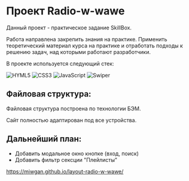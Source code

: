 # Проект Radio-w-wawe

Данный проект - практическое задание SkillBox. 

Работа направлена закрепить знания на практике. Применить теоретический материал курса на практике и отработать подходы к решению задач, над которыми работают разработчики.

В проекте используется следующий стек:

![HYML5](https://img.shields.io/badge/HTML5-E34F26?style=for-the-badge&logo=html5&logoColor=white) 
![CSS3](https://img.shields.io/badge/CSS3-1572B6?style=for-the-badge&logo=css3&logoColor=white)
![JavaScript](https://img.shields.io/badge/JavaScript-F7DF1E?style=for-the-badge&logo=css3&logoColor=000)
![Swiper](https://img.shields.io/badge/Swiper-6332F6?style=for-the-badge&logo=Swiper&logoColor=fff) 

## Файловая структура:
Файловая структура построена по технологии БЭМ.

Сайт полностью адаптирован под все устройства.

## Дальнейший план:
- Добавить модальное окно кнопке (вход, поиск)
- Добавить фильтр сексции "Плейлисты" 


https://miwgan.github.io/layout-radio-w-wawe/
